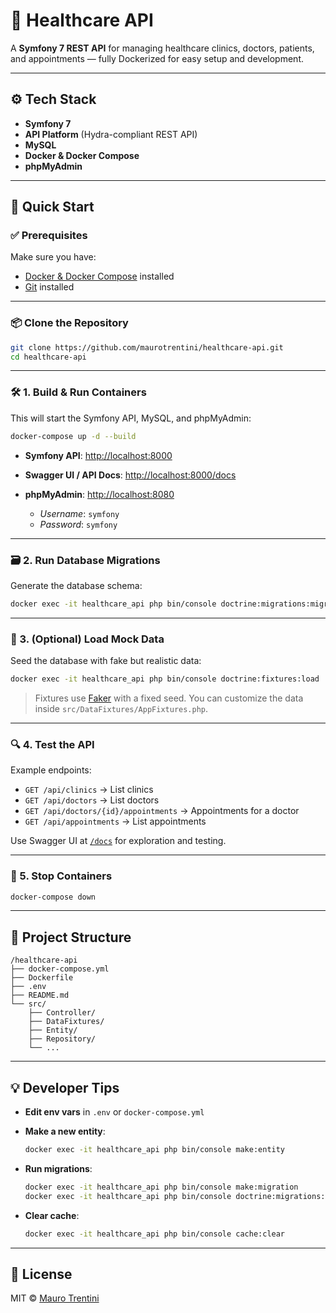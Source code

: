 # 🏥 Healthcare API

A **Symfony 7 REST API** for managing healthcare clinics, doctors, patients, and appointments — fully Dockerized for easy setup and development.

---

## ⚙️ Tech Stack

-   **Symfony 7**
-   **API Platform** (Hydra-compliant REST API)
-   **MySQL**
-   **Docker & Docker Compose**
-   **phpMyAdmin**

---

## 🚀 Quick Start

### ✅ Prerequisites

Make sure you have:

-   [Docker & Docker Compose](https://docs.docker.com/get-docker/) installed
-   [Git](https://git-scm.com/) installed

---

### 📦 Clone the Repository

```bash
git clone https://github.com/maurotrentini/healthcare-api.git
cd healthcare-api
```

---

### 🛠️ 1. Build & Run Containers

This will start the Symfony API, MySQL, and phpMyAdmin:

```bash
docker-compose up -d --build
```

-   **Symfony API**: [http://localhost:8000](http://localhost:8000)
-   **Swagger UI / API Docs**: [http://localhost:8000/docs](http://localhost:8000/docs)
-   **phpMyAdmin**: [http://localhost:8080](http://localhost:8080)

    -   _Username_: `symfony`
    -   _Password_: `symfony`

---

### 🗃️ 2. Run Database Migrations

Generate the database schema:

```bash
docker exec -it healthcare_api php bin/console doctrine:migrations:migrate
```

---

### 🧪 3. (Optional) Load Mock Data

Seed the database with fake but realistic data:

```bash
docker exec -it healthcare_api php bin/console doctrine:fixtures:load
```

> Fixtures use [Faker](https://fakerphp.dev/) with a fixed seed. You can customize the data inside `src/DataFixtures/AppFixtures.php`.

---

### 🔍 4. Test the API

Example endpoints:

-   `GET /api/clinics` → List clinics
-   `GET /api/doctors` → List doctors
-   `GET /api/doctors/{id}/appointments` → Appointments for a doctor
-   `GET /api/appointments` → List appointments

Use Swagger UI at [`/docs`](http://localhost:8000/docs) for exploration and testing.

---

### 🛑 5. Stop Containers

```bash
docker-compose down
```

---

## 🧱 Project Structure

```
/healthcare-api
├── docker-compose.yml
├── Dockerfile
├── .env
├── README.md
└── src/
    ├── Controller/
    ├── DataFixtures/
    ├── Entity/
    ├── Repository/
    └── ...
```

---

## 💡 Developer Tips

-   **Edit env vars** in `.env` or `docker-compose.yml`
-   **Make a new entity**:

    ```bash
    docker exec -it healthcare_api php bin/console make:entity
    ```

-   **Run migrations**:

    ```bash
    docker exec -it healthcare_api php bin/console make:migration
    docker exec -it healthcare_api php bin/console doctrine:migrations:migrate
    ```

-   **Clear cache**:

    ```bash
    docker exec -it healthcare_api php bin/console cache:clear
    ```

---

## 📄 License

MIT © [Mauro Trentini](https://github.com/maurotrentini)
